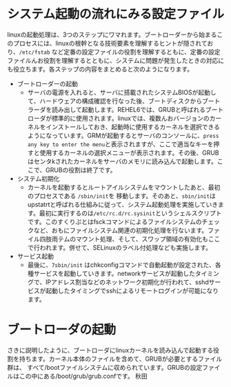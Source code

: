 # システム起動の流れにみる設定ファイル
linuxの起動処理は、3つのステップにワマれます。ブートローダーから始まるこのプロセスには、linuxの根幹となる技術要素を理解するヒントが隠されており、`/etc/fstab` など定番の設定ファイルの役割を理解するともに、定番の設定ファイルんお役割を理解するとともに、システムに問題が発生したときの対応にも役立ちます。各ステップの内容をまとめると次のようになります。
* ブートローダーの起動
  * サーバの電源を入れると、サーバに搭載されたシステムBIOSが起動して、ハードウェアの構成確認を行なった後、ブートディスクからブートラーダを読み出して起動します。REHEL6では、GRUBと呼ばれるブートローダが標準的に使用されます。linuxでは、複数んおバージョンのカーネルをインストールしておき、起動時に使用するカーネルを選択できるようになっています。GRMが起動するとサーバのコンソールに、`press any key to enter the menu`と表示されますが、ここで適当なキーを押すと使用するカーネルの選択メニューが表示されます。その後、GRUBはセンタkされたカーネルをサーバのメモリに読み込んで起動します。ここで、GRUBの役割は終了です。
* システム初期化
  * カーネルを起動するとルートアイルシステムをマウントしたあと、最初のプロセスである `/sbin/init`を
  移動します。そのあと、`sbin/init`はupstatrtと呼ばれる仕組みに従って、システム起動処理を実施していきます。最初に実行するのは`/etc/rc.d/rc.sysinit`というシェルスクリプトです。このすくりぷとはfsckコマンドによるファイルシステムのチェックなど、おもにファイルシステム関連の初期化処理を行ないます。ファイル四肢雨テムのマウント処理、そして、スワップ領域の有効化もここで行われます。併せて、SELinuxのラベル付処理なども実施します。
* サービス起動
  * 最後に、`7sbin/init` はchkconfigコマンドで自動起動が設定された、各種サービスを起動していきます。networkサービスが起動したタイミングで、IPアドレス割当などのネットワーク初期化が行われて、sshdサービスが起動したタイミングでsshによるリモートログインが可能になります。

# ブートローダの起動
さきに説明したように、ブートローダにlinuxカーネルを読み込んで起動する役割を持ちます。カーネル本体のファイルを含めて、GRUBが必要とするファイル群は、
すべて/bootファイルシステムに収められています。GRUBの設定ファイルはこの中にある/boot/grub/grub.confです。
秋田
